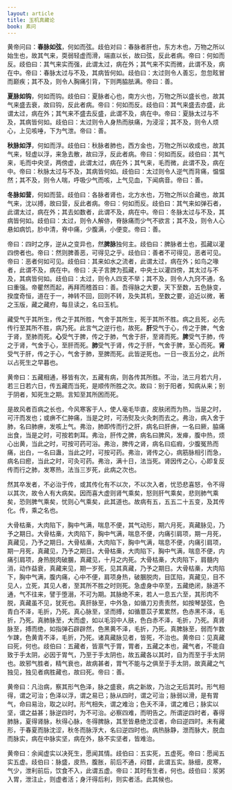 ```yaml
---
layout: article
title: 玉机真藏论
book: 素问
---
```


黄帝问曰：**春脉如弦**，何如而弦。歧伯对曰：春脉者肝也，东方木也，万物之所以始生也，故其气来，耎弱轻虚而滑，端直以长，故曰弦，反此者病。帝曰：何如而反。歧伯曰：其气来实而强，此谓太过，病在外；其气来不实而微，此谓不及，病在中。帝曰：春脉太过与不及，其病皆何如。歧伯曰：太过则令人善忘，忽忽眩冒而巅疾；其不及，则令人胸痛引背，下则两脇胠满。帝曰：善。

**夏脉如钩**，何如而钩。歧伯曰：夏脉者心也，南方火也，万物之所以盛长也，故其气来盛去衰，故曰钩，反此者病。帝曰：何如而反。歧伯曰：其气来盛去亦盛，此谓太过，病在外；其气来不盛去反盛，此谓不及，病在中。帝曰：夏脉太过与不及，其病皆何如。歧伯曰：太过则令人身热而肤痛，为浸淫；其不及，则令人烦心，上见咳唾，下为气泄。帝曰：善。

**秋脉如浮**，何如而浮。歧伯曰：秋脉者肺也，西方金也，万物之所以收成也，故其气来，轻虚以浮，来急去散，故曰浮，反此者病。帝曰：何如而反。歧伯曰：其气来，毛而中央坚，两傍虚，此谓太过，病在外；其气来，毛而微，此谓不及，病在中。帝曰：秋脉太过与不及，其病皆何如。歧伯曰：太过则令人逆气而背痛，愠愠然；其不及，则令人喘，呼吸少气而咳，上气见血，下闻病音。帝曰：善。

**冬脉如营**，何如而营。歧伯曰：各脉者肾也，北方水也，万物之所以合藏也，故其气来，沈以搏，故曰营，反此者病。帝曰：何如而反。歧伯曰：其气来如弹石者，此谓太过，病在外；其去如数者，此谓不及，病在中。帝曰：冬脉太过与不及，其病皆何如。歧伯曰：太过，则令人解㑊，脊脉痛而少气不欲言；其不及，则令人心悬如病饥，䏚中清，脊中痛，少腹满，小便变。帝曰：善。

帝曰：四时之序，逆从之变异也，然**脾脉**独何主。歧伯曰：脾脉者土也，孤藏以灌四傍者也。帝曰：然则脾善恶，可得见之乎。歧伯曰：善者不可得见，恶者可见。帝曰：恶者何如可见。歧伯曰：其来如水之流者，此谓太过，病在外；如鸟之喙者，此谓不及，病在中。帝曰：夫子言脾为孤藏，中央土以灌四傍，其太过与不及，其病皆何如。歧伯曰：太过，则令人四支不举；其不及，则令人九窍不通，名曰重强。帝瞿然而起，再拜而稽首曰：善。吾得脉之大要，天下至数，五色脉变，揆度奇恒，道在于一，神转不回，回则不转，及失其机，至数之要，迫近以微，著之玉版，藏之藏府，每旦读之，名曰玉机。

藏受气于其所生，传之于其所胜，气舍于其所生，死于其所不胜。病之且死，必先传行至其所不胜，病乃死。此言气之逆行也，故死。**肝**受气于心，传之于脾，气舍于肾，至肺而死。**心**受气于脾，传之于肺，气舍于肝，至肾而死。**脾**受气于肺，传之于肾，气舍于心，至肝而死。**肺**受气于肾，传之于肝，气舍于脾，至心而死。**肾**受气于肝，传之于心，气舍于肺，至脾而死。此皆逆死也。一日一夜五分之，此所以占死生之早暮也。

黄帝曰：五藏相通，移皆有次，五藏有病，则各传其所胜。不治，法三月若六月，若三日若六日，传五藏而当死，是顺传所胜之次。故曰：别于阳者，知病从来；别于阴者，知死生之期。言知至其所困而死。

是故风者百病之长也，今风寒客于人，使人毫毛毕直，皮肤闭而为热，当是之时，可汗而发也；或痹不仁肿痛，当是之时，可汤熨及火灸刺而去之。弗治，病入舍于肺，名曰肺痹，发咳上气。弗治，肺即传而行之肝，病名曰肝痹，一名曰厥，脇痛出食，当是之时，可按若刺耳。弗治，肝传之脾，病名曰脾风，发瘅，腹中热，烦心出黄，当此之时，可按可药可浴。弗治，脾传之肾，病名曰疝瘕，少腹冤热而痛，出白，一名曰蛊，当此之时，可按可药。弗治，肾传之心，病筋脉相引而急，病名曰瘛，当此之时，可灸可药。弗治，满十日，法当死。肾因传之心，心即复反传而行之肺，发寒热，法当三岁死，此病之次也。

然其卒发者，不必治于传，或其传化有不以次，不以次入者，忧恐悲喜怒，令不得以其次，故令人有大病矣。因而喜大虚则肾气乘矣，怒则肝气乘矣，悲则肺气乘矣，恐则脾气乘矣，忧则心气乘矣，此其道也。故病有五，五五二十五变，及其传化。传，乘之名也。

大骨枯槀，大肉陷下，胸中气满，喘息不便，其气动形，期六月死，真藏脉见，乃予之期日。大骨枯槀，大肉陷下，胸中气满，喘息不便，内痛引肩项，期一月死，真藏见，乃予之期日。大骨枯槀，大肉陷下，胸中气满，喘息不便，内痛引肩项，期一月死，真藏见，乃予之期日。大骨枯槀，大肉陷下，胸中气满，喘息不便，内痛引肩项，身热脱肉破䐃，真藏见，十月之内死。大骨枯槀，大肉陷下，肩髓内消，动作益衰，真藏来见，期一岁死，见其真藏，乃予之期日。大骨枯槀，大肉陷下，胸中气满，腹内痛，心中不便，肩项身热，破䐃脱肉，目匡陷，真藏见，目不见人，立死，其见人者，至其所不胜之时则死。急虚身中卒至，五藏绝闭，脉道不通，气不往来，譬于堕溺，不可为期。其脉绝不来，若人一息五六至，其形肉不脱，真藏虽不见，犹死也。真肝脉至，中外急，如循刀刃责责然，如按琴瑟弦，色青白不泽，毛折，乃死。真心脉至，坚而搏，如循薏苡子累累然，色赤黑不泽，毛折，乃死。真肺脉至，大而虚，如以毛羽中人肤，色白赤不泽，毛折，乃死。真肾脉至，搏而绝，如指弹石辟辟然，色黑黄不泽，毛折，乃死。真脾脉至，弱而乍数乍踈，色黄青不泽，毛折，乃死。诸真藏脉见者，皆死，不治也。黄帝曰：见真藏曰死，何也。歧伯曰：五藏者，皆禀气于胃，胃者，五藏之本也，藏气者，不能自致于手太阴，必因于胃气，乃至于手太阴也，故五藏各以其时，自为而至于手太阴也。故邪气胜者，精气衰也，故病甚者，胃气不能与之俱至于手太阴，故真藏之气独见，独见者病胜藏也，故曰死。帝曰：善。

黄帝曰：凡治病，察其形气色泽，脉之盛衰，病之新故，乃治之无后其时。形气相得，谓之可治；色泽以浮，谓之易已；脉从四时，谓之可治；脉弱以滑，是有胃气，命曰易治，取之以时。形气相失，谓之难治；色夭不泽，谓之难已；脉实以坚，谓之益甚；脉逆四时，为不可治。必察四难，而明告之。所谓逆四时者，春得肺脉，夏得肾脉，秋得心脉，冬得脾脉，其至皆悬绝沈涩者，命曰逆四时。未有藏形，于春夏而脉沈涩，秋冬而脉浮大，名曰逆四时也。病热脉静，泄而脉大，脱血而脉实，病在中脉实坚，病在外，脉不实坚者，皆难治。

黄帝曰：余闻虚实以决死生，愿闻其情。歧伯曰：五实死，五虚死。帝曰：愿闻五实五虚。歧伯曰：脉盛，皮热，腹胀，前后不通，闷瞀，此谓五实。脉细，皮寒，气少，泄利前后，饮食不入，此谓五虚。帝曰：其时有生者，何也。歧伯曰：浆粥入胃，泄注止，则虚者活；身汗得后利，则实者活。此其候也。

